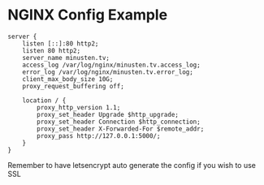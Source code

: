 # NGINX Config Example

```NGINX
server {
    listen [::]:80 http2;
    listen 80 http2;
    server_name minusten.tv;
    access_log /var/log/nginx/minusten.tv.access_log;
    error_log /var/log/nginx/minusten.tv.error_log;
    client_max_body_size 10G;
    proxy_request_buffering off;

    location / {
        proxy_http_version 1.1;
        proxy_set_header Upgrade $http_upgrade;
        proxy_set_header Connection $http_connection;
        proxy_set_header X-Forwarded-For $remote_addr;
        proxy_pass http://127.0.0.1:5000/;
    }
}
```

Remember to have letsencrypt auto generate the config if you wish to use SSL